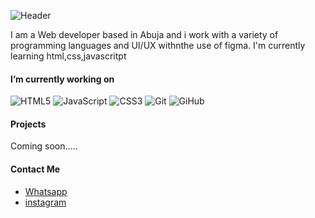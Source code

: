 ![Header](https://capsule-render.vercel.app/api?type=waving&height=150&color=gradient&text=Precious%20Anthony&textBg=false&fontColor=fff&fontSize=50&section=header)

I am a Web developer based in Abuja and i work with a variety of programming languages and UI/UX withnthe use of figma. I'm currently learning html,css,javascritpt

#### I’m currently working on
 
 ![HTML5](https://img.shields.io/badge/-HTML5-E34F26?style=flat-square&logo=html5&logoColor=white) ![JavaScript](https://img.shields.io/badge/-JavaScript-F05032?style=flat-square&logo=javascript&logoColor=white) ![CSS3](https://img.shields.io/badge/-CSS3-1572B6?style=flat-square&logo=css5&logoColor=white)
 ![Git](https://img.shields.io/badge/-Git-f05032?style=flat-square&logo=git&logoColor=white)  ![GiHub](https://img.shields.io/badge/-GitHub-18171?style=flat-square&logo=github&logoColor=white)

#### Projects

Coming soon.....

#### Contact Me

- [Whatsapp](wa.me/2348051348499)
-  [instagram](https;//Instagram.com/lxhriscy)
<!--
**anthonyprecious/anthonyprecious** is a ✨ _special_ ✨ repository because its `README.md` (this file) appears on your GitHub profile.

Here are some ideas to get you started:

- 🔭 I’m currently working on ...
- 🌱 I’m currently learning ...
- 👯 I’m looking to collaborate on ...
- 🤔 I’m looking for help with ...
- 💬 Ask me about ...
- 📫 How to reach me: ...
- 😄 Pronouns: ...
- ⚡ Fun fact: ...
-->

